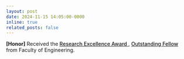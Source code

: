 ```yaml
---
layout: post
date: 2024-11-15 14:05:00-0000
inline: true
related_posts: false
---
```


<strong>[Honor]</strong> Received the <a href="https://www.ie.cuhk.edu.hk/prof-guoliang-xing-receives-the-research-excellence-award-2023-24/" style="font-weight: 500;">Research Excellence Award </a>, <a href="https://www.ie.cuhk.edu.hk/prof-guoliang-xing-named-outstanding-fellow-of-the-faculty-of-engineering-2024-2029/" style="font-weight: 500;">Outstanding Fellow </a>from Faculty of Engineering.
